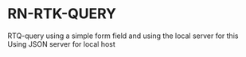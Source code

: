 # RN-RTK-QUERY

RTQ-query using a simple form field and using the local server for this Using JSON server for local host
